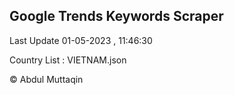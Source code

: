 

## Google Trends Keywords Scraper 
 
Last Update 01-05-2023 , 11:46:30

Country List :
VIETNAM.json



© Abdul Muttaqin 
